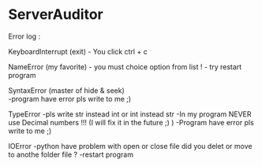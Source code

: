# ServerAuditor








Error log : 

 KeyboardInterrupt	(exit)
    - You click ctrl + c 
    
 NameError (my favorite)
    - you must choice option from list !
    - try restart program 
    
 SyntaxError (master of hide & seek)  
    -program have error pls write to me ;)
    
 TypeError
    -pls write str instead int or int instead str 
    -In my program NEVER use Decimal numbers !!! (I will fix it in the future ;) )
    -Program have error pls write to me ;)
    
 IOError 
    -python have problem with open or close file did you delet or move to anothe folder file ?
    -restart program 

 
